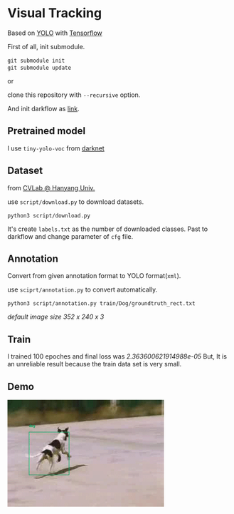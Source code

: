 # Visual Tracking

Based on [YOLO](https://pjreddie.com/darknet/yolo/) with [Tensorflow](https://www.tensorflow.org/)

First of all, init submodule.

```
git submodule init
git submodule update
```

or

clone this repository with `--recursive` option.

And init darkflow as [link](https://github.com/thtrieu/darkflow).

## Pretrained model

I use `tiny-yolo-voc` from [darknet](https://pjreddie.com/darknet/yolo/)

## Dataset

from [CVLab @ Hanyang Univ.](http://cvlab.hanyang.ac.kr/tracker_benchmark/datasets.html) 

use `script/download.py` to download datasets.

```
python3 script/download.py
```

It's create `labels.txt` as the number of downloaded classes.
Past to darkflow and change parameter of `cfg` file.

## Annotation

Convert from given annotation format to YOLO format(`xml`).

use `sciprt/annotation.py` to convert automatically.

```
python3 script/annotation.py train/Dog/groundtruth_rect.txt
```

*default image size 352 x 240 x 3*

## Train

I trained 100 epoches and final loss was *2.363600621914988e-05*
But, It is an unreliable result because the train data set is very small.

## Demo

![DEMO](https://raw.githubusercontent.com/HYU-KaggleStudy/Visual-Tracking/master/result/result.gif)
